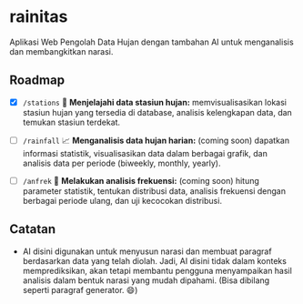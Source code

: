 # rainitas

Aplikasi Web Pengolah Data Hujan dengan tambahan AI untuk menganalisis dan membangkitkan narasi.

## Roadmap

- [x] `/stations` 📍 **Menjelajahi data stasiun hujan:**  memvisualisasikan lokasi stasiun hujan yang tersedia di database, analisis kelengkapan data, dan temukan stasiun terdekat. 
- [ ] `/rainfall` 📈 **Menganalisis data hujan harian:** (coming soon) dapatkan informasi statistik, visualisasikan data dalam berbagai grafik, dan analisis data per periode (biweekly, monthly, yearly).
- [ ] `/anfrek` 🧮 **Melakukan analisis frekuensi:** (coming soon) hitung parameter statistik, tentukan distribusi data, analisis frekuensi dengan berbagai periode ulang, dan uji kecocokan distribusi.


## Catatan

- AI disini digunakan untuk menyusun narasi dan membuat paragraf berdasarkan data yang telah diolah. Jadi, AI disini tidak dalam konteks memprediksikan, akan tetapi membantu pengguna menyampaikan hasil analisis dalam bentuk narasi yang mudah dipahami. (Bisa dibilang seperti paragraf generator. 😄)

